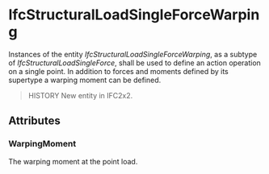 # IfcStructuralLoadSingleForceWarping

Instances of the entity _IfcStructuralLoadSingleForceWarping_, as a subtype of _IfcStructuralLoadSingleForce_, shall be used to define an action operation on a single point. In addition to forces and moments defined by its supertype a warping moment can be defined.
<!-- end of short definition -->


> HISTORY New entity in IFC2x2.

## Attributes

### WarpingMoment
The warping moment at the point load.

